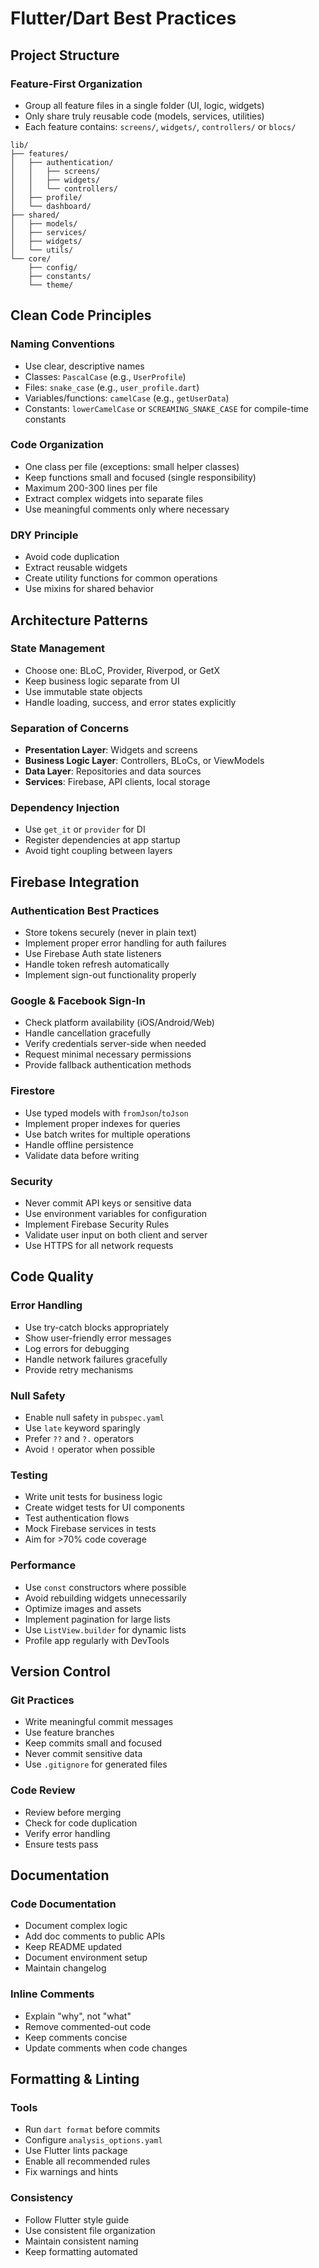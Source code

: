 # Flutter/Dart Best Practices

## Project Structure

### Feature-First Organization
- Group all feature files in a single folder (UI, logic, widgets)
- Only share truly reusable code (models, services, utilities)
- Each feature contains: `screens/`, `widgets/`, `controllers/` or `blocs/`

```
lib/
├── features/
│   ├── authentication/
│   │   ├── screens/
│   │   ├── widgets/
│   │   └── controllers/
│   ├── profile/
│   └── dashboard/
├── shared/
│   ├── models/
│   ├── services/
│   ├── widgets/
│   └── utils/
└── core/
    ├── config/
    ├── constants/
    └── theme/
```

## Clean Code Principles

### Naming Conventions
- Use clear, descriptive names
- Classes: `PascalCase` (e.g., `UserProfile`)
- Files: `snake_case` (e.g., `user_profile.dart`)
- Variables/functions: `camelCase` (e.g., `getUserData`)
- Constants: `lowerCamelCase` or `SCREAMING_SNAKE_CASE` for compile-time constants

### Code Organization
- One class per file (exceptions: small helper classes)
- Keep functions small and focused (single responsibility)
- Maximum 200-300 lines per file
- Extract complex widgets into separate files
- Use meaningful comments only where necessary

### DRY Principle
- Avoid code duplication
- Extract reusable widgets
- Create utility functions for common operations
- Use mixins for shared behavior

## Architecture Patterns

### State Management
- Choose one: BLoC, Provider, Riverpod, or GetX
- Keep business logic separate from UI
- Use immutable state objects
- Handle loading, success, and error states explicitly

### Separation of Concerns
- **Presentation Layer**: Widgets and screens
- **Business Logic Layer**: Controllers, BLoCs, or ViewModels
- **Data Layer**: Repositories and data sources
- **Services**: Firebase, API clients, local storage

### Dependency Injection
- Use `get_it` or `provider` for DI
- Register dependencies at app startup
- Avoid tight coupling between layers

## Firebase Integration

### Authentication Best Practices
- Store tokens securely (never in plain text)
- Implement proper error handling for auth failures
- Use Firebase Auth state listeners
- Handle token refresh automatically
- Implement sign-out functionality properly

### Google & Facebook Sign-In
- Check platform availability (iOS/Android/Web)
- Handle cancellation gracefully
- Verify credentials server-side when needed
- Request minimal necessary permissions
- Provide fallback authentication methods

### Firestore
- Use typed models with `fromJson`/`toJson`
- Implement proper indexes for queries
- Use batch writes for multiple operations
- Handle offline persistence
- Validate data before writing

### Security
- Never commit API keys or sensitive data
- Use environment variables for configuration
- Implement Firebase Security Rules
- Validate user input on both client and server
- Use HTTPS for all network requests

## Code Quality

### Error Handling
- Use try-catch blocks appropriately
- Show user-friendly error messages
- Log errors for debugging
- Handle network failures gracefully
- Provide retry mechanisms

### Null Safety
- Enable null safety in `pubspec.yaml`
- Use `late` keyword sparingly
- Prefer `??` and `?.` operators
- Avoid `!` operator when possible

### Testing
- Write unit tests for business logic
- Create widget tests for UI components
- Test authentication flows
- Mock Firebase services in tests
- Aim for >70% code coverage

### Performance
- Use `const` constructors where possible
- Avoid rebuilding widgets unnecessarily
- Optimize images and assets
- Implement pagination for large lists
- Use `ListView.builder` for dynamic lists
- Profile app regularly with DevTools

## Version Control

### Git Practices
- Write meaningful commit messages
- Use feature branches
- Keep commits small and focused
- Never commit sensitive data
- Use `.gitignore` for generated files

### Code Review
- Review before merging
- Check for code duplication
- Verify error handling
- Ensure tests pass

## Documentation

### Code Documentation
- Document complex logic
- Add doc comments to public APIs
- Keep README updated
- Document environment setup
- Maintain changelog

### Inline Comments
- Explain "why", not "what"
- Remove commented-out code
- Keep comments concise
- Update comments when code changes

## Formatting & Linting

### Tools
- Run `dart format` before commits
- Configure `analysis_options.yaml`
- Use Flutter lints package
- Enable all recommended rules
- Fix warnings and hints

### Consistency
- Follow Flutter style guide
- Use consistent file organization
- Maintain consistent naming
- Keep formatting automated
